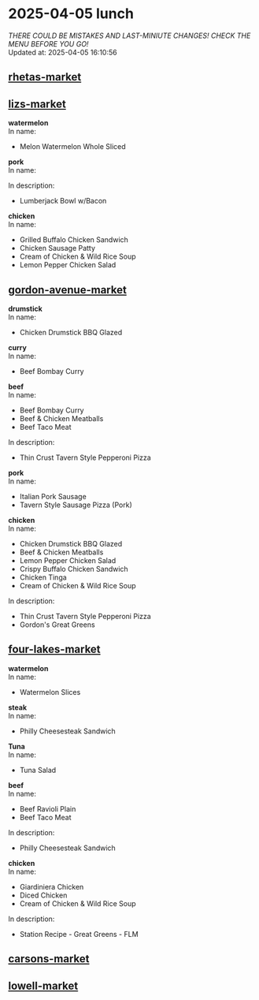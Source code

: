 # 2025-04-05 lunch  
*THERE COULD BE MISTAKES AND LAST-MINIUTE CHANGES! CHECK THE MENU BEFORE YOU GO!*  
Updated at: 2025-04-05 16:10:56  
## [rhetas-market](https://wisc-housingdining.nutrislice.com/menu/rhetas-market/lunch/2025-04-05)  
## [lizs-market](https://wisc-housingdining.nutrislice.com/menu/lizs-market/lunch/2025-04-05)  
**watermelon**  
In name:   
 - Melon Watermelon Whole Sliced  
  
**pork**  
In name:   
  
In description:   
 - Lumberjack Bowl w/Bacon  
  
**chicken**  
In name:   
 - Grilled Buffalo Chicken Sandwich  
 - Chicken Sausage Patty  
 - Cream of Chicken & Wild Rice Soup  
 - Lemon Pepper Chicken Salad  
  
## [gordon-avenue-market](https://wisc-housingdining.nutrislice.com/menu/gordon-avenue-market/lunch/2025-04-05)  
**drumstick**  
In name:   
 - Chicken Drumstick BBQ Glazed  
  
**curry**  
In name:   
 - Beef Bombay Curry  
  
**beef**  
In name:   
 - Beef Bombay Curry  
 - Beef & Chicken Meatballs  
 - Beef Taco Meat  
  
In description:   
 - Thin Crust Tavern Style Pepperoni Pizza  
  
**pork**  
In name:   
 - Italian Pork Sausage  
 - Tavern Style Sausage Pizza (Pork)  
  
**chicken**  
In name:   
 - Chicken Drumstick BBQ Glazed  
 - Beef & Chicken Meatballs  
 - Lemon Pepper Chicken Salad  
 - Crispy Buffalo Chicken Sandwich  
 - Chicken Tinga  
 - Cream of Chicken & Wild Rice Soup  
  
In description:   
 - Thin Crust Tavern Style Pepperoni Pizza  
 - Gordon's Great Greens  
  
## [four-lakes-market](https://wisc-housingdining.nutrislice.com/menu/four-lakes-market/lunch/2025-04-05)  
**watermelon**  
In name:   
 - Watermelon Slices  
  
**steak**  
In name:   
 - Philly Cheesesteak Sandwich  
  
**Tuna**  
In name:   
 - Tuna Salad  
  
**beef**  
In name:   
 - Beef Ravioli Plain  
 - Beef Taco Meat  
  
In description:   
 - Philly Cheesesteak Sandwich  
  
**chicken**  
In name:   
 - Giardiniera Chicken  
 - Diced Chicken  
 - Cream of Chicken & Wild Rice Soup  
  
In description:   
 - Station Recipe - Great Greens - FLM  
  
## [carsons-market](https://wisc-housingdining.nutrislice.com/menu/carsons-market/lunch/2025-04-05)  
## [lowell-market](https://wisc-housingdining.nutrislice.com/menu/lowell-market/lunch/2025-04-05)  
  
